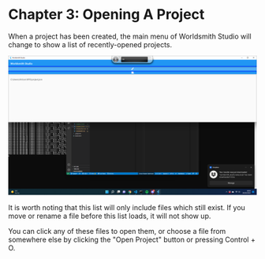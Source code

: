 # Chapter 3: Opening A Project

When a project has been created, the main menu of Worldsmith Studio will change to show a list of recently-opened projects.

![The Worldsmith Studio main menu showing a recently-opened project with the path C:\Users\chris\src\RPG\project.json.](images/recent_projects.png)

It is worth noting that this list will only include files which still exist. If you move or rename a file before this list loads, it will not show up.

You can click any of these files to open them, or choose a file from somewhere else by clicking the "Open Project" button or pressing Control + O.
